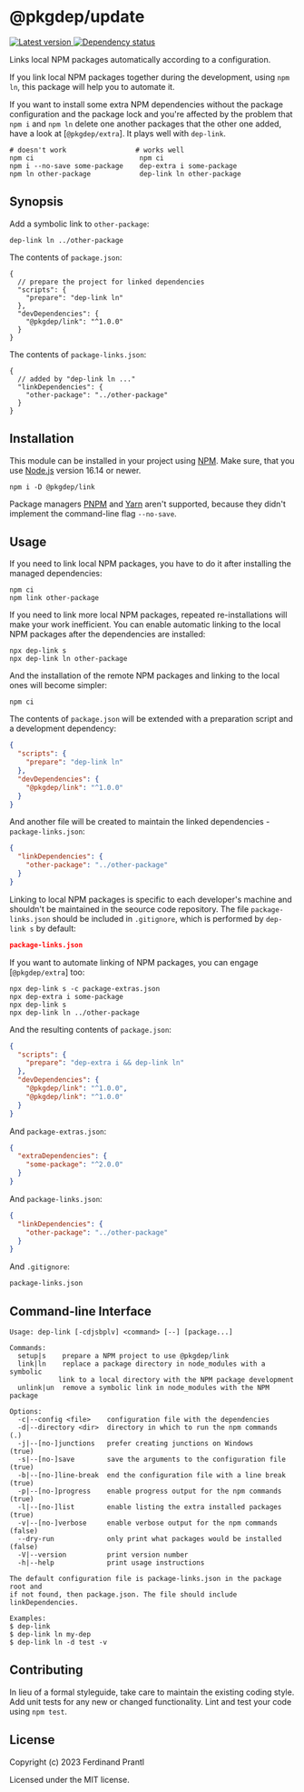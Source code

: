 # @pkgdep/update

[![Latest version](https://img.shields.io/npm/v/@pkgdep/link)
 ![Dependency status](https://img.shields.io/librariesio/release/npm/@pkgdep/link)
](https://www.npmjs.com/package/@pkgdep/link)

Links local NPM packages automatically according to a configuration.

If you link local NPM packages together during the development, using `npm ln`, this package will help you to automate it.

If you want to install some extra NPM dependencies without the package configuration and the package lock and you're affected by the problem that `npm i` and `npm ln` delete one another packages that the other one added, have a look at [`@pkgdep/extra`]. It plays well with `dep-link`.

    # doesn't work                 # works well
    npm ci                          npm ci
    npm i --no-save some-package    dep-extra i some-package
    npm ln other-package            dep-link ln other-package

## Synopsis

Add a symbolic link to `other-package`:

    dep-link ln ../other-package

The contents of `package.json`:

```jsonc
{
  // prepare the project for linked dependencies
  "scripts": {
    "prepare": "dep-link ln"
  },
  "devDependencies": {
    "@pkgdep/link": "^1.0.0"
  }
}
```

The contents of `package-links.json`:

```jsonc
{
  // added by "dep-link ln ..."
  "linkDependencies": {
    "other-package": "../other-package"
  }
}
```

## Installation

This module can be installed in your project using [NPM]. Make sure, that you use [Node.js] version 16.14 or newer.

    npm i -D @pkgdep/link

Package managers [PNPM] and [Yarn] aren't supported, because they didn't implement the command-line flag `--no-save`.

## Usage

If you need to link local NPM packages, you have to do it after installing the managed dependencies:

    npm ci
    npm link other-package

If you need to link more local NPM packages, repeated re-installations will make your work inefficient. You can enable automatic linking to the local NPM packages after the dependencies are installed:

    npx dep-link s
    npx dep-link ln other-package

And the installation of the remote NPM packages and linking to the local ones will become simpler:

    npm ci

The contents of `package.json` will be extended with a preparation script and a development dependency:

```json
{
  "scripts": {
    "prepare": "dep-link ln"
  },
  "devDependencies": {
    "@pkgdep/link": "^1.0.0"
  }
}
```

And another file will be created to maintain the linked dependencies - `package-links.json`:

```json
{
  "linkDependencies": {
    "other-package": "../other-package"
  }
}
```

Linking to local NPM packages is specific to each developer's machine and shouldn't be maintained in the seource code repository. The file `package-links.json` should be included in `.gitignore`, which is performed by `dep-link s` by default:

```json
package-links.json
```

If you want to automate linking of NPM packages, you can engage [`@pkgdep/extra`] too:

    npx dep-link s -c package-extras.json
    npx dep-extra i some-package
    npx dep-link s
    npx dep-link ln ../other-package

And the resulting contents of `package.json`:

```json
{
  "scripts": {
    "prepare": "dep-extra i && dep-link ln"
  },
  "devDependencies": {
    "@pkgdep/link": "^1.0.0",
    "@pkgdep/link": "^1.0.0"
  }
}
```

And `package-extras.json`:

```json
{
  "extraDependencies": {
    "some-package": "^2.0.0"
  }
}
```

And `package-links.json`:

```json
{
  "linkDependencies": {
    "other-package": "../other-package"
  }
}
```

And `.gitignore`:

    package-links.json

## Command-line Interface

    Usage: dep-link [-cdjsbplv] <command> [--] [package...]

    Commands:
      setup|s    prepare a NPM project to use @pkgdep/link
      link|ln    replace a package directory in node_modules with a symbolic
                link to a local directory with the NPM package development
      unlink|un  remove a symbolic link in node_modules with the NPM package

    Options:
      -c|--config <file>    configuration file with the dependencies
      -d|--directory <dir>  directory in which to run the npm commands   (.)
      -j|--[no-]junctions   prefer creating junctions on Windows         (true)
      -s|--[no-]save        save the arguments to the configuration file (true)
      -b|--[no-]line-break  end the configuration file with a line break (true)
      -p|--[no-]progress    enable progress output for the npm commands  (true)
      -l|--[no-]list        enable listing the extra installed packages  (true)
      -v|--[no-]verbose     enable verbose output for the npm commands   (false)
      --dry-run             only print what packages would be installed  (false)
      -V|--version          print version number
      -h|--help             print usage instructions

    The default configuration file is package-links.json in the package root and
    if not found, then package.json. The file should include linkDependencies.

    Examples:
    $ dep-link
    $ dep-link ln my-dep
    $ dep-link ln -d test -v

## Contributing

In lieu of a formal styleguide, take care to maintain the existing coding style.  Add unit tests for any new or changed functionality. Lint and test your code using `npm test`.

## License

Copyright (c) 2023 Ferdinand Prantl

Licensed under the MIT license.

[Node.js]: http://nodejs.org/
[NPM]: https://www.npmjs.com/
[PNPM]: https://pnpm.io/
[Yarn]: https://yarnpkg.com/
[`@pkgdep/link`]: https://www.npmjs.com/package/@pkgdep/link
